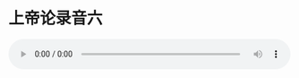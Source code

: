 # 上帝论录音六

<audio style="width: 100%;" preload="false" controls controlslist="nodownload"><source src="http://file.simai.life/audio/mp3/old/27381.mp3" type="audio/mpeg">Your browser does not support the audio element.</audio>


